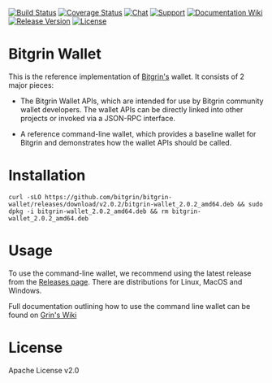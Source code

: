 [![Build Status](https://dev.azure.com/mimblewimble/grin-wallet/_apis/build/status/mimblewimble.bitgrin-wallet?branchName=master)](https://dev.azure.com/mimblewimble/grin-wallet/_build/latest?definitionId=3&branchName=master)
[![Coverage Status](https://img.shields.io/codecov/c/github/mimblewimble/grin-wallet/master.svg)](https://codecov.io/gh/mimblewimble/grin-wallet)
[![Chat](https://img.shields.io/gitter/room/grin_community/Lobby.svg)](https://gitter.im/grin_community/Lobby)
[![Support](https://img.shields.io/badge/support-on%20gitter-brightgreen.svg)](https://gitter.im/grin_community/support)
[![Documentation Wiki](https://img.shields.io/badge/doc-wiki-blue.svg)](https://github.com/mimblewimble/docs/wiki)
[![Release Version](https://img.shields.io/github/release/mimblewimble/grin-wallet.svg)](https://github.com/mimblewimble/grin-wallet/releases)
[![License](https://img.shields.io/github/license/mimblewimble/grin-wallet.svg)](https://github.com/mimblewimble/grin-wallet/blob/master/LICENSE)

# Bitgrin Wallet

This is the reference implementation of [Bitgrin's](https://github.com/bitgrin/bitgrin-wallet) wallet. It consists of 2 major pieces:

* The Bitgrin Wallet APIs, which are intended for use by Bitgrin community wallet developers. The wallet APIs can be directly linked into other projects or invoked via a JSON-RPC interface.

* A reference command-line wallet, which provides a baseline wallet for Bitgrin and demonstrates how the wallet APIs should be called.

# Installation
```
curl -sLO https://github.com/bitgrin/bitgrin-wallet/releases/download/v2.0.2/bitgrin-wallet_2.0.2_amd64.deb && sudo dpkg -i bitgrin-wallet_2.0.2_amd64.deb && rm bitgrin-wallet_2.0.2_amd64.deb
```

# Usage

To use the command-line wallet, we recommend using the latest release from the [Releases page](https://github.com/mimblewimble/grin-wallet/releases). There are distributions for Linux, MacOS and Windows.

Full documentation outlining how to use the command line wallet can be found on [Grin's Wiki](https://github.com/mimblewimble/docs/wiki/Wallet-User-Guide)

# License

Apache License v2.0

